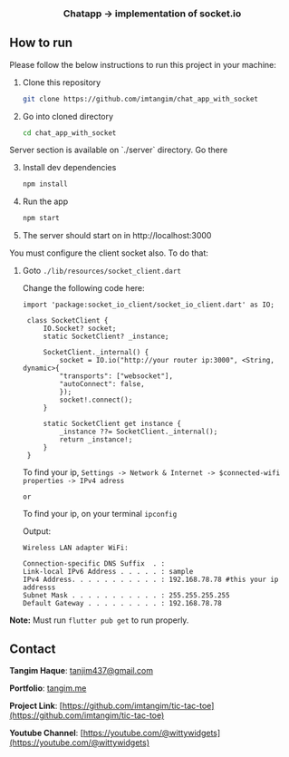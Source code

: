 <p align="center">
  <a href="https://github.com/imtangim/chat_app_with_socket">
  </a>
  <h3 align="center">Chatapp -> implementation of socket.io</h3>
</p>

<!-- HOW TO RUN -->

## How to run

Please follow the below instructions to run this project in your machine:



1. Clone this repository
   ```sh
   git clone https://github.com/imtangim/chat_app_with_socket
   ```
2. Go into cloned directory
   ```sh
   cd chat_app_with_socket
   ```
<p>Server section is available on `./server` directory. Go there</p>

3. Install dev dependencies
   ```sh
   npm install
   ```
4. Run the app
   ```sh
   npm start
   ```
5. The server should start on in http://localhost:3000

You must configure the client socket also. To do that:

1. Goto `./lib/resources/socket_client.dart`

   Change the following code here:

   ```
   import 'package:socket_io_client/socket_io_client.dart' as IO;

    class SocketClient {
        IO.Socket? socket;
        static SocketClient? _instance;

        SocketClient._internal() {
            socket = IO.io("http://your router ip:3000", <String, dynamic>{
            "transports": ["websocket"],
            "autoConnect": false,
            });
            socket!.connect();
        }

        static SocketClient get instance {
            _instance ??= SocketClient._internal();
            return _instance!;
        }
    }
   ```

   To find your ip, `Settings -> Network & Internet -> $connected-wifi properties -> IPv4 adress`<br>

   `or`<br>

   To find your ip, on your terminal `ipconfig`

   Output:

   ```
   Wireless LAN adapter WiFi:

   Connection-specific DNS Suffix  . :
   Link-local IPv6 Address . . . . . : sample
   IPv4 Address. . . . . . . . . . . : 192.168.78.78 #this your ip addresss
   Subnet Mask . . . . . . . . . . . : 255.255.255.255
   Default Gateway . . . . . . . . . : 192.168.78.78
   ```

<strong>Note:</strong> Must run `flutter pub get` to run properly.

## Contact

<b>Tangim Haque</b>: [tanjim437@gmail.com](mailto:tanjim437@gmail.com)

<b>Portfolio</b>: [tangim.me](https://tangim.me)

<b>Project Link</b>: [https://github.com/imtangim/tic-tac-toe](https://github.com/imtangim/tic-tac-toe)

<b>Youtube Channel</b>: [https://youtube.com/@wittywidgets](https://youtube.com/@wittywidgets)
